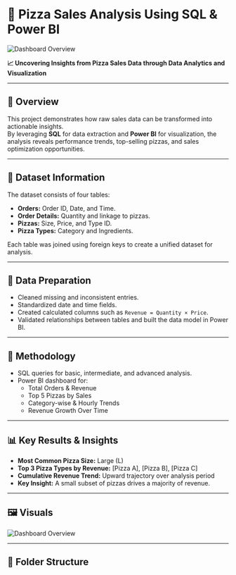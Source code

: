 # 🍕 Pizza Sales Analysis Using SQL & Power BI
![Dashboard Overview](path_to_image.png) 


**📈 Uncovering Insights from Pizza Sales Data through Data Analytics and Visualization**

---

## 🚀 Overview
This project demonstrates how raw sales data can be transformed into actionable insights.  
By leveraging **SQL** for data extraction and **Power BI** for visualization, the analysis reveals performance trends, top-selling pizzas, and sales optimization opportunities.

---

## 📂 Dataset Information
The dataset consists of four tables:

- **Orders:** Order ID, Date, and Time.  
- **Order Details:** Quantity and linkage to pizzas.  
- **Pizzas:** Size, Price, and Type ID.  
- **Pizza Types:** Category and Ingredients.

Each table was joined using foreign keys to create a unified dataset for analysis.

---

## 🧹 Data Preparation
- Cleaned missing and inconsistent entries.
- Standardized date and time fields.
- Created calculated columns such as `Revenue = Quantity × Price`.
- Validated relationships between tables and built the data model in Power BI.

---

## 🧠 Methodology
- SQL queries for basic, intermediate, and advanced analysis.
- Power BI dashboard for:
  - Total Orders & Revenue
  - Top 5 Pizzas by Sales
  - Category-wise & Hourly Trends
  - Revenue Growth Over Time

---

## 📊 Key Results & Insights
- **Most Common Pizza Size:** Large (L)  
- **Top 3 Pizza Types by Revenue:** [Pizza A], [Pizza B], [Pizza C]  
- **Cumulative Revenue Trend:** Upward trajectory over analysis period  
- **Key Insight:** A small subset of pizzas drives a majority of revenue.

---

## 🖼️ Visuals
![Dashboard Overview](path_to_image.png)  

---

## 📁 Folder Structure
